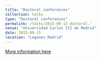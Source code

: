 ```yaml
---
title: "Doctoral conferences"
collection: talks
type: "Doctoral conferences"
permalink: /talks/2015-09-15-doctoral.'
venue: "Universidad Carlos III de Madrid"
date: 2015-09-15
location: "Leganes Madrid"
---
```


[More information here](http://www.plg.inf.uc3m.es/~icenamor/files/jornadasDoctorales.pdf)
